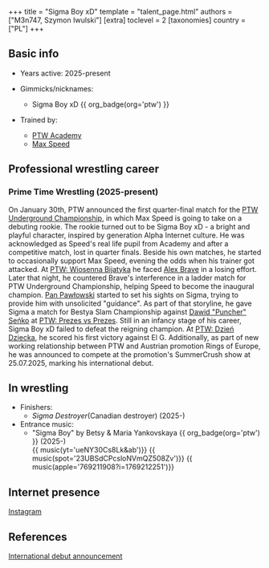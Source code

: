 +++
title = "Sigma Boy xD"
template = "talent_page.html"
authors = ["M3n747, Szymon Iwulski"]
[extra]
toclevel = 2
[taxonomies]
country = ["PL"]
+++

## Basic info

* Years active: 2025-present
* Gimmicks/nicknames:
  - Sigma Boy xD {{ org_badge(org='ptw') }}
  
* Trained by:
  - [PTW Academy](@/o/ptw-academy.md)
  - [Max Speed](@/w/max-speed.md)
 
## Professional wrestling career

### Prime Time Wrestling (2025-present)

On January 30th, PTW announced the first quarter-final match for the [PTW Underground Championship](@/c/ptw-underground-championship.md), in which Max Speed is going to take on a debuting rookie. The rookie turned out to be Sigma Boy xD - a bright and playful character, inspired by generation Alpha Internet culture. He was acknowledged as Speed's real life pupil from Academy and after a competitive match, lost in quarter finals. Beside his own matches, he started to occasionally support Max Speed, evening the odds when his trainer got attacked.
At [PTW: Wiosenna Bijatyka](@/e/ptw/2025-03-15-ptw-wiosenna-bijatyka.md) he faced [Alex Brave](@/w/alex-brave.md) in a losing effort. Later that night, he countered Brave's interference in a ladder match for PTW Underground Championship, helping Speed to become the inaugural champion.
[Pan Pawłowski](@/w/pan-pawlowski.md) started to set his sights on Sigma, trying to provide him with unsolicited "guidance". As part of that storyline, he gave Sigma a match for Bestya Slam Championship against [Dawid "Puncher" Seńko](@/w/puncher.md) at [PTW: Prezes vs Prezes](@/e/ptw/2025-04-12-ptw-prezes-vs-prezes). Still in an infancy stage of his career, Sigma Boy xD failed to defeat the reigning champion. 
At [PTW: Dzień Dziecka](@/e/ptw/2025-05-31-ptw-dzien-dziecka.md), he scored his first victory against El G.
Additionally, as part of new working relationship between PTW and Austrian promotion Rings of Europe, he was announced to compete at the promotion's SummerCrush show at 25.07.2025, marking his international debut.

## In wrestling

* Finishers:
  - _Sigma Destroyer_(Canadian destroyer) (2025-)
* Entrance music:
  - "Sigma Boy" by Betsy & Maria Yankovskaya
    {{ org_badge(org='ptw') }} (2025-) <br>
    {{ music(yt='ueNY30Cs8Lk&ab')}}
    {{ music(spot='23UBSdCPcsloNVmQZ508Zv')}}
    {{ music(apple='769211908?i=1769212251')}}
## Internet presence

[Instagram](https://www.instagram.com/sigmaboy_ptw/)

## References

[International debut announcement](https://www.facebook.com/photo?fbid=1288715599378324&set=a.533801284869763)
